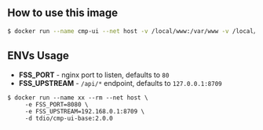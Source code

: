 ## How to use this image

```sh
$ docker run --name cmp-ui --net host -v /local/www:/var/www -v /local/etc/nginx.d:/etc/nginx/conf.d tdio/cmp-ui-base:latest
```

## ENVs Usage

* **FSS_PORT** - nginx port to listen, defaults to `80`
* **FSS_UPSTREAM** - `/api/*` endpoint, defaults to `127.0.0.1:8709`

```
$ docker run --name xx --rm --net host \
     -e FSS_PORT=8080 \
     -e FSS_UPSTREAM=192.168.0.1:8709 \
     -d tdio/cmp-ui-base:2.0.0
```
